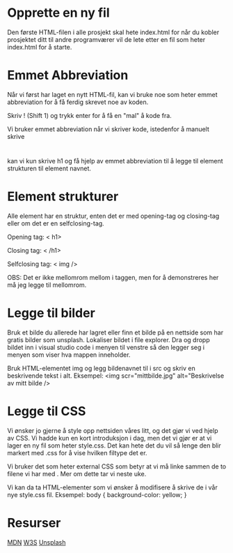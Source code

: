 # Opprette en ny fil

Den første HTML-filen i alle prosjekt skal hete index.html for når du kobler prosjektet ditt til andre programværer vil de lete etter en fil som heter index.html for å starte.

# Emmet Abbreviation

Når vi først har laget en nytt HTML-fil, kan vi bruke noe som heter emmet abbreviation for å få ferdig skrevet noe av koden.

Skriv ! (Shift 1) og trykk enter for å få en "mal" å kode fra.

Vi bruker emmet abbreviation når vi skriver kode, istedenfor å manuelt skrive <h1></h1> kan vi kun skrive h1 og få hjelp av emmet abbreviation til å legge til element strukturen til element navnet.

# Element strukturer

Alle element har en struktur, enten det er med opening-tag og closing-tag eller om det er en selfclosing-tag.

Opening tag: < h1>

Closing tag: < /h1>

Selfclosing tag: < img />


OBS: Det er ikke mellomrom mellom i taggen, men for å demonstreres her må jeg legge til mellomrom.

# Legge til bilder

Bruk et bilde du allerede har lagret eller finn et bilde på en nettside som har gratis bilder som unsplash. Lokaliser bildet i file explorer. Dra og dropp bildet inn i visual studio code i menyen til venstre så den legger seg i menyen som viser hva mappen inneholder.

Bruk HTML-elementet img og legg bildenavnet til i src og skriv en beskrivende tekst i alt. Eksempel:
<img scr="mittbilde.jpg" alt="Beskrivelse av mitt bilde />

# Legge til CSS

Vi ønsker jo gjerne å style opp nettsiden våres litt, og det gjør vi ved hjelp av CSS. Vi hadde kun en kort introduksjon i dag, men det vi gjør er at vi lager en ny fil som heter style.css. Det kan hete det du vil så lenge den blir markert med .css for å vise hvilken filtype det er.

Vi bruker det som heter external CSS som betyr at vi må linke sammen de to filene vi har med <link rel="stylesheet" href="style.css">. Mer om dette tar vi neste uke.

Vi kan da ta HTML-elementer som vi ønsker å modifisere å skrive de i vår nye style.css fil. Eksempel:
body {
background-color: yellow;
}

# Resurser

[MDN](https://developer.mozilla.org/en-US/)
[W3S](https://www.w3schools.com/)
[Unsplash](https://unsplash.com/)
